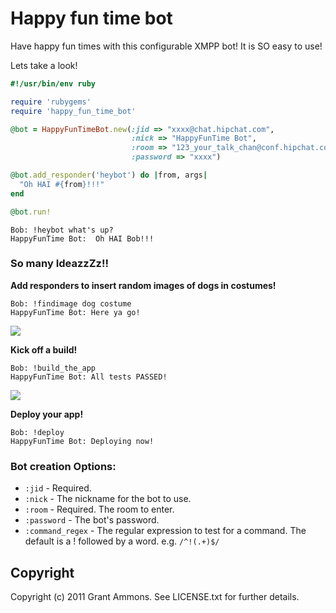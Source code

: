 # Happy fun time bot

Have happy fun times with this configurable XMPP bot!  It is SO easy to use!

Lets take a look!

```ruby
#!/usr/bin/env ruby

require 'rubygems'
require 'happy_fun_time_bot'

@bot = HappyFunTimeBot.new(:jid => "xxxx@chat.hipchat.com", 
                           :nick => "HappyFunTime Bot", 
                           :room => "123_your_talk_chan@conf.hipchat.com", 
                           :password => "xxxx")

@bot.add_responder('heybot') do |from, args|
  "Oh HAI #{from}!!!"
end

@bot.run!
```

```
Bob: !heybot what's up?
HappyFunTime Bot:  Oh HAI Bob!!!
```

### So many IdeazzZz!!

**Add responders to insert random images of dogs in costumes!**

```
Bob: !findimage dog costume
HappyFunTime Bot: Here ya go!
```
![](http://spoilurpets.com/images/Lobster%20Paws%20Dog%20Costume.JPG)


**Kick off a build!**

```
Bob: !build_the_app
HappyFunTime Bot: All tests PASSED!
```

![](http://thehairpin.com/wp-content/uploads/2010/12/womanpic1001_228x342.jpeg)

**Deploy your app!**

```
Bob: !deploy
HappyFunTime Bot: Deploying now!
```

### Bot creation Options:

* `:jid` - Required.
* `:nick` - The nickname for the bot to use.
* `:room` - Required.  The room to enter.
* `:password` - The bot's password.
* `:command_regex` - The regular expression to test for a command.  The default is a ! followed by a word.  e.g. `/^!(.+)$/`

## Copyright

Copyright (c) 2011 Grant Ammons. See LICENSE.txt for further details.
